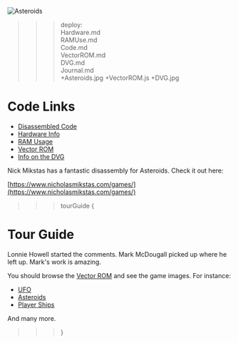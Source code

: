 ![Asteroids](Asteroids.jpg)

>>> deploy:<br>
>>>   Hardware.md<br>
>>>   RAMUse.md<br>
>>>   Code.md<br>
>>>   VectorROM.md<br>
>>>   DVG.md<br>
>>>   Journal.md<br>
>>>   +Asteroids.jpg
>>>   +VectorROM.js
>>>   +DVG.jpg

# Code Links 

* [Disassembled Code](Code.md)
* [Hardware Info](Hardware.md)
* [RAM Usage](RAMUse.md)
* [Vector ROM](VectorROM.md)
* [Info on the DVG](DVG.md)

Nick Mikstas has a fantastic disassembly for Asteroids. Check it out here:

[https://www.nicholasmikstas.com/games/](https://www.nicholasmikstas.com/games/)

>>> tourGuide {

# Tour Guide

Lonnie Howell started the comments. Mark McDougall picked up where he left up. 
Mark's work is amazing.

You should browse the [Vector ROM](VectorROM.md) and see the game images. For instance:
* [UFO](VectorROM.md#UFO)
* [Asteroids](VectorROM.md#RockPatterns)
* [Player Ships](VectorROM.md#PlayerShips)

And many more.

>>> }
